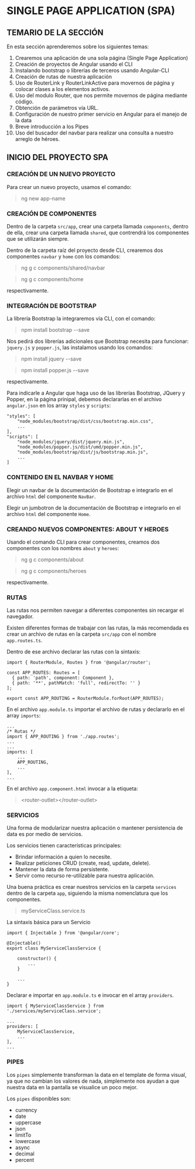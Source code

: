 # SINGLE PAGE APPLICATION (SPA)

## TEMARIO DE LA SECCIÓN

En esta sección aprenderemos sobre los siguientes temas:

1. Crearemos una aplicación de una sola página (Single Page Application)
2. Creación de proyectos de Angular usando el CLI
3. Instalando bootstrap o librerías de terceros usando Angular-CLI
4. Creación de rutas de nuestra aplicación
5. Uso de RouterLink y RouterLinkActive para movernos de página y colocar clases a los elementos activos.
6. Uso del modulo Router, que nos permite movernos de página mediante código.
7. Obtención de parámetros vía URL.
8. Configuración de nuestro primer servicio en Angular para el manejo de la data
9. Breve introducción a los Pipes
10. Uso del buscador del navbar para realizar una consulta a nuestro arreglo de héroes.

## INICIO DEL PROYECTO SPA

### CREACIÓN DE UN NUEVO PROYECTO

Para crear un nuevo proyecto, usamos el comando:

> ng new app-name

### CREACIÓN DE COMPONENTES

Dentro de la carpeta `src/app`, crear una carpeta llamada `components`, dentro de ella, crear una carpeta llamada `shared`, que contrendrá los componentes que se utilizarán siempre.

Dentro de la carpeta raíz del proyecto desde CLI, crearemos dos componentes `navbar` y `home` con los comandos:

> ng g c components/shared/navbar

> ng g c components/home

respectivamente.

### INTEGRACIÓN DE BOOTSTRAP

La librería Bootstrap la integraremos vía CLI, con el comando:

> npm install bootstrap --save

Nos pedirá dos librerías adicionales que Bootstrap necesita para funcionar: `jquery.js` y `popper.js`, las instalamos usando los comandos:

> npm install jquery --save

> npm install popper.js --save

respectivamente.

Para indicarle a Angular que haga uso de las librerías Bootstrap, JQuery y Popper, en la página prinipal, debemos declararlas en el archivo `angular.json` en los array `styles` y `scripts`:

    "styles": [
        "node_modules/bootstrap/dist/css/bootstrap.min.css",
        ...
    ],
    "scripts": [
        "node_modules/jquery/dist/jquery.min.js",
        "node_modules/popper.js/dist/umd/popper.min.js",
        "node_modules/bootstrap/dist/js/bootstrap.min.js",
        ...
    ]

### CONTENIDO EN EL NAVBAR Y HOME

Elegir un navbar de la documentación de Bootstrap e integrarlo en el archivo `html` del componente `NavBar`.

Elegir un jumbotron de la documentación de Bootstrap e integrarlo en el archivo `html` del componente `Home`.

### CREANDO NUEVOS COMPONENTES: ABOUT Y HEROES

Usando el comando CLI para crear componentes, creamos dos componentes con los nombres `about` y `heroes`:

> ng g c components/about

> ng g c components/heroes

respectivamente.

### RUTAS

Las rutas nos permiten navegar a diferentes componentes sin recargar el navegador.

Existen diferentes formas de trabajar con las rutas, la más recomendada es crear un archivo de rutas en la carpeta `src/app` con el nombre `app.routes.ts`.

Dentro de ese archivo declarar las rutas con la sintaxis:

~~~
import { RouterModule, Routes } from '@angular/router';

const APP_ROUTES: Routes = [
  { path: 'path', component: Component },
  { path: '**', pathMatch: 'full', redirectTo: '' }
];

export const APP_ROUTING = RouterModule.forRoot(APP_ROUTES);
~~~

En el archivo `app.module.ts` importar el archivo de rutas y declararlo en el array `imports`:

    ...
    /* Rutas */
    import { APP_ROUTING } from './app.routes';
    ...
    ...
    imports: [
        ...
        APP_ROUTING,
        ...
    ],
    ...

En el archivo `app.component.html` invocar a la etiqueta:
> \<router-outlet>\</router-outlet>

### SERVICIOS

Una forma de modularizar nuestra aplicación o mantener persistencia de data es por medio de servicios.

Los servicios tienen características principales:

* Brindar información a quien lo necesite.
* Realizar peticiones CRUD (create, read, update, delete).
* Mantener la data de forma persistente.
* Servir como recurso re-utilizable para nuestra aplicación.

Una buena práctica es crear nuestros servicios en la carpeta `services` dentro de la carpeta `app`, siguiendo la misma nomenclatura que los componentes.

> myServiceClass.service.ts

La sintaxis básica para un Servicio

    import { Injectable } from '@angular/core';

    @Injectable()
    export class MyServiceClassService {

        constructor() {
            ...
        }

        ...
    }

Declarar e importar en `app.module.ts` e invocar en el array `providers`.

    import { MyServiceClassService } from './services/myServiceClass.service';

    ...
    providers: [
        MyServiceClassService,
        ...
    ],
    ...

### PIPES

Los `pipes` simplemente transforman la data en el template de forma visual, ya que no cambian los valores de nada, simplemente nos ayudan a que nuestra data en la pantalla se visualice un poco mejor.

Los `pipes` disponibles son:

* currency
* date
* uppercase
* json
* limitTo
* lowercase
* async
* decimal
* percent

